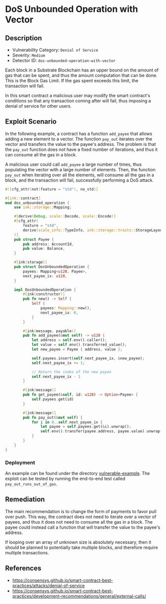 # DoS Unbounded Operation with Vector
## Description
- Vulnerability Category: `Denial of Service`
- Severity: `Medium`
- Detector ID: `dos-unbounded-operation-with-vector`

Each block in a Substrate Blockchain has an upper bound on the amount of gas 
that can be spent, and thus the amount computation that can be done. This is 
the Block Gas Limit. If the gas spent exceeds this limit, the transaction 
will fail.

In this smart contract a malicious user may modify the smart contract's
conditions so that any transaction coming after will fail, thus imposing
a denial of service for other users.
## Exploit Scenario
In the following example, a contract has a function `add_payee` that allows 
adding a new element to a vector. The function `pay_out` iterates over the 
vector and transfers the value to the payee's address. The problem is that 
the `pay_out` function does not have a fixed number of iterations, and thus 
it can consume all the gas in a block.

A malicious user could call `add_payee` a large number of times, thus 
populating the vector with a large number of elements. Then, the function 
`pay_out` when iterating over all the elements, will consume all the gas in 
a block, and the transaction will fail, successfully performing a DoS attack.

```rust
#![cfg_attr(not(feature = "std"), no_std)]

#[ink::contract]
mod dos_unbounded_operation {
    use ink::storage::Mapping;

    #[derive(Debug, scale::Decode, scale::Encode)]
    #[cfg_attr(
        feature = "std",
        derive(scale_info::TypeInfo, ink::storage::traits::StorageLayout)
    )]
    pub struct Payee {
        pub address: AccountId,
        pub value: Balance,
    }

    #[ink(storage)]
    pub struct DosUnboundedOperation {
        payees: Mapping<u128, Payee>,
        next_payee_ix: u128,
    }

    impl DosUnboundedOperation {
        #[ink(constructor)]
        pub fn new() -> Self {
            Self {
                payees: Mapping::new(),
                next_payee_ix: 0,
            }
        }

        #[ink(message, payable)]
        pub fn add_payee(&mut self) -> u128 {
            let address = self.env().caller();
            let value = self.env().transferred_value();
            let new_payee = Payee { address, value };

            self.payees.insert(self.next_payee_ix, &new_payee);
            self.next_payee_ix += 1;

            // Return the index of the new payee
            self.next_payee_ix - 1
        }

        #[ink(message)]
        pub fn get_payee(&self, id: u128) -> Option<Payee> {
            self.payees.get(id)
        }

        #[ink(message)]
        pub fn pay_out(&mut self) {
            for i in 0..self.next_payee_ix {
                let payee = self.payees.get(&i).unwrap();
                self.env().transfer(payee.address, payee.value).unwrap();
            }
        }
    }
}
```

### Deployment
An example can be found under the directory 
[vulnerable-example](./vulnerable-example). The exploit can be tested by
running the end-to-end test called `pay_out_runs_out_of_gas`.

## Remediation
The main recommendation is to change the form of payments to favor pull over 
push. This way, the contract does not need to iterate over a vector of payees,
and thus it does not need to consume all the gas in a block. The payee could 
instead call a function that will transfer the value to the payee's address.

If looping over an array of unknown size is absolutely necessary, then it 
should be planned to potentially take multiple blocks, and therefore require
multiple transactions.

## References
- https://consensys.github.io/smart-contract-best-practices/attacks/denial-of-service
- https://consensys.github.io/smart-contract-best-practices/development-recommendations/general/external-calls/
